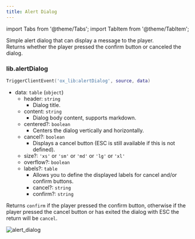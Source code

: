 ```yaml
---
title: Alert Dialog
---
```


import Tabs from '@theme/Tabs';
import TabItem from '@theme/TabItem';

Simple alert dialog that can display a message to the player.  
Returns whether the player pressed the confirm button or canceled the dialog.

### lib.alertDialog

<Tabs>
<TabItem value='Lua'>

```lua
TriggerClientEvent('ox_lib:alertDialog', source, data)
```

</TabItem>
</Tabs>

* data: `table` (`object`)
  * header: `string`
    * Dialog title.
  * content: `string`
    * Dialog body content, supports markdown.
  * centered?: `boolean`
    * Centers the dialog vertically and horizontally.
  * cancel?: `boolean`
    * Displays a cancel button (ESC is still available if this is not defined).
  * size?: `'xs'` or `'sm'` or `'md'` or `'lg'` or `'xl'`
  * overflow?: `boolean`
  * labels?: `table`
    * Allows you to define the displayed labels for cancel and/or confirm buttons.
    * cancel?: `string`
    * confirm?: `string`

Returns `confirm` if the player pressed the confirm button, otherwise if the player pressed the cancel button
or has exited the dialog with ESC the return will be `cancel`.

![alert_dialog](https://i.imgur.com/Xlx86aK.png)
